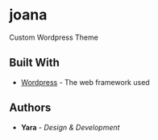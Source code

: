 # joana

Custom Wordpress Theme

## Built With

* [Wordpress](http://www.wordpress.org) - The web framework used

## Authors

* **Yara** - *Design & Development* 


